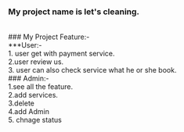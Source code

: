 ### My project name is let's cleaning.
<br/>
### My Project Feature:-
<br/>
***User:-
<br/>
1. user get with payment service.
<br/>
2.user review us.
<br/>
3. user can also check service what he or she book.
<br/>
### Admin:-
<br/>
1.see all the feature.
<br/>
2.add services.
<br/>
3.delete 
<br/>
4.add Admin
<br/>
5. chnage status
